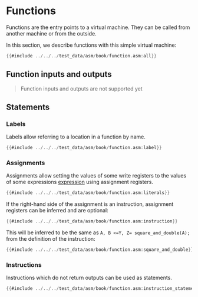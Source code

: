 # Functions

Functions are the entry points to a virtual machine. They can be called from another machine or from the outside.

In this section, we describe functions with this simple virtual machine:

```rust
{{#include ../../../test_data/asm/book/function.asm:all}}
```

## Function inputs and outputs

> Function inputs and outputs are not supported yet

## Statements

### Labels

Labels allow referring to a location in a function by name.

```rust
{{#include ../../../test_data/asm/book/function.asm:label}}
```

### Assignments

Assignments allow setting the values of some write registers to the values of some expressions [expression](#expressions) using assignment registers.

```rust
{{#include ../../../test_data/asm/book/function.asm:literals}}
```

If the right-hand side of the assignment is an instruction, assignment registers can be inferred and are optional:

```rust
{{#include ../../../test_data/asm/book/function.asm:instruction}}
```

This will be inferred to be the same as `A, B <=Y, Z= square_and_double(A);` from the definition of the instruction:

```rust
{{#include ../../../test_data/asm/book/function.asm:square_and_double}}
```

### Instructions

Instructions which do not return outputs can be used as statements.

```rust
{{#include ../../../test_data/asm/book/function.asm:instruction_statement}}
```